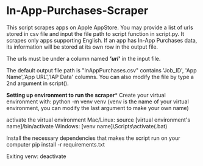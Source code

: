 # In-App-Purchases-Scraper
This script scrapes apps on Apple AppStore. You may provide a list of urls stored in csv file and input the file path to script function in script.py.
It scrapes only apps supporting English. If an app has In-App Purchases data, its information will be stored at its own row in the output file.

The urls must be under a column named ***'url'*** in the input file. 

The default output file path is "InAppPurchases.csv" contains 'Job_ID', 'App Name','App URL','IAP Data' columns. You can also modify the file by type a 2nd argument in script().


**Setting up environment to run the scraper***
Create your virtual environment with:
python -m venv venv
(venv is the name of your virtual environment, you can modify the last argument to make your own name)

activate the virtual environment
Mac/Linux: source [virtual environment's name]/bin/activate
Windows: [venv name]\Scripts\activate(.bat)

Install the necessary dependencies that makes the script run on your computer
pip install -r requirements.txt

Exiting venv:
deactivate